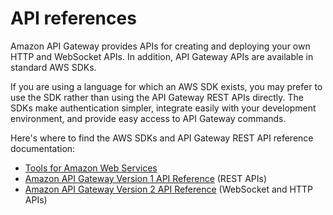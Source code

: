 # API references<a name="api-ref"></a>

Amazon API Gateway provides APIs for creating and deploying your own HTTP and WebSocket APIs\. In addition, API Gateway APIs are available in standard AWS SDKs\.

If you are using a language for which an AWS SDK exists, you may prefer to use the SDK rather than using the API Gateway REST APIs directly\. The SDKs make authentication simpler, integrate easily with your development environment, and provide easy access to API Gateway commands\.

Here's where to find the AWS SDKs and API Gateway REST API reference documentation:
+ [Tools for Amazon Web Services](https://aws.amazon.com/tools/)
+ [Amazon API Gateway Version 1 API Reference](https://docs.aws.amazon.com/apigateway/api-reference/) \(REST APIs\) 
+ [Amazon API Gateway Version 2 API Reference](https://docs.aws.amazon.com/apigatewayv2/latest/api-reference/api-reference.html) \(WebSocket and HTTP APIs\)